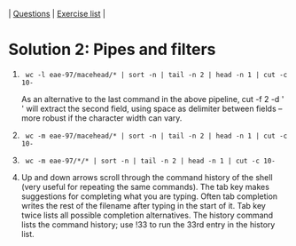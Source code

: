 | [Questions](shell_exercise2_pipes.md) | [Exercise list](shell_exercise_index.md) |

# Solution 2: Pipes and filters

1.
        wc -l eae-97/macehead/* | sort -n | tail -n 2 | head -n 1 | cut -c 10-

    As an alternative to the last command in the above pipeline, cut -f 2 -d ' '
    will extract the second field, using space as delimiter between fields – more robust if the character width can vary.

2.
        wc -m eae-97/macehead/* | sort -n | tail -n 2 | head -n 1 | cut -c 10-

3.
        wc -m eae-97/*/* | sort -n | tail -n 2 | head -n 1 | cut -c 10-

4.  Up and down arrows scroll through the command history of the shell (very useful for repeating the same commands). 
    The tab key makes suggestions for completing what you are typing. Often tab completion writes the rest of the 
    filename after typing in the start of it. Tab key twice lists all possible completion alternatives. 
    The history command lists the command history; use !33 to run the 33rd entry in the history list.
  